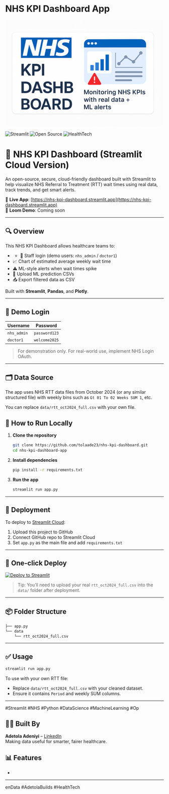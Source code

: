 # NHS KPI Dashboard App
![Banner](banner.png)


![Streamlit](https://img.shields.io/badge/Built%20with-Streamlit-blue?logo=streamlit)
![Open Source](https://img.shields.io/badge/Open%20Source-MIT-green)
![HealthTech](https://img.shields.io/badge/Use%20Case-Healthcare-critical)

# 🏥 NHS KPI Dashboard (Streamlit Cloud Version)

An open-source, secure, cloud-friendly dashboard built with Streamlit to help visualize NHS Referral to Treatment (RTT) wait times using real data, track trends, and get smart alerts.

🔗 **Live App**: [https://nhs-kpi-dashboard.streamlit.app](https://nhs-kpi-dashboard.streamlit.app)  
🎥 **Loom Demo**: Coming soon

---

## 🔍 Overview

This NHS KPI Dashboard allows healthcare teams to:
- - 🔐 Staff login (demo users: `nhs_admin` / `doctor1`)
- 📈 Chart of estimated average weekly wait time
- ⚠️ ML-style alerts when wait times spike
- 📁 Upload ML prediction CSVs
- 📤 Export filtered data as CSV

Built with **Streamlit**, **Pandas**, and **Plotly**.

---



## 🔐 Demo Login

| Username     | Password     |
|--------------|--------------|
| `nhs_admin`  | `password123` |
| `doctor1`    | `welcome2025` |

> For demonstration only. For real-world use, implement NHS Login OAuth.

---
## 🗂 Data Source

The app uses NHS RTT data files from October 2024 (or any similar structured file) with weekly bins such as `Gt 01 To 02 Weeks SUM 1`, etc.

You can replace `data/rtt_oct2024_full.csv` with your own file.

## 📁 How to Run Locally


1. **Clone the repository**
   ```bash
   git clone https://github.com/tolaade23/nhs-kpi-dashboard.git
   cd nhs-kpi-dashboard-app
   ```

2. **Install dependencies**
   ```bash
   pip install -r requirements.txt
   ```

3. **Run the app**
   ```bash
   streamlit run app.py
   ```

---

## 🚀 Deployment

To deploy to [Streamlit Cloud](https://streamlit.io/cloud):
1. Upload this project to GitHub
2. Connect GitHub repo to Streamlit Cloud
3. Set `app.py` as the main file and add `requirements.txt`

---

## 🚀 One-click Deploy

[![Deploy to Streamlit](https://static.streamlit.io/badges/streamlit_badge_black_white.svg)](https://share.streamlit.io)

> Tip: You’ll need to upload your real `rtt_oct2024_full.csv` into the `data/` folder after deployment.

---

## 📦 Folder Structure

```
├── app.py
└── data
    └── rtt_oct2024_full.csv
```

---

## ✅ Usage

```bash
streamlit run app.py
```

To use with your own RTT file:
- Replace `data/rtt_oct2024_full.csv` with your cleaned dataset.
- Ensure it contains `Period` and weekly SUM columns.

---

#Streamlit #NHS #Python #DataScience #MachineLearning #Op
## 👩‍💻 Built By

**Adetola Adeniyi** – [LinkedIn](https://www.linkedin.com/in/adetolaadeniyi/)  
Making data useful for smarter, fairer healthcare.




## 📊 Features

-
---

enData #AdetolaBuilds #HealthTech
